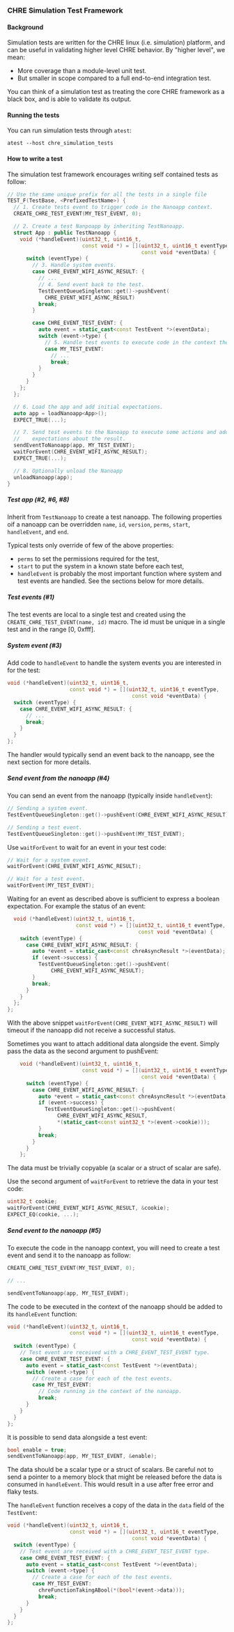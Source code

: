 ### CHRE Simulation Test Framework

#### Background

Simulation tests are written for the CHRE linux (i.e. simulation) platform, and
can be useful in validating higher level CHRE behavior. By "higher level", we
mean:

* More coverage than a module-level unit test.
* But smaller in scope compared to a full end-to-end integration test.

You can think of a simulation test as treating the core CHRE framework as a
black box, and is able to validate its output.

#### Running the tests

You can run simulation tests through `atest`:

```
atest --host chre_simulation_tests
```

#### How to write a test

The simulation test framework encourages writing self contained tests as follow:

```cpp
// Use the same unique prefix for all the tests in a single file
TEST_F(TestBase, <PrefixedTestName>) {
  // 1. Create tests event to trigger code in the Nanoapp context.
  CREATE_CHRE_TEST_EVENT(MY_TEST_EVENT, 0);

  // 2. Create a test Nanpoapp by inheriting TestNanoapp.
  struct App : public TestNanoapp {
    void (*handleEvent)(uint32_t, uint16_t,
                        const void *) = [](uint32_t, uint16_t eventType,
                                           const void *eventData) {
      switch (eventType) {
        // 3. Handle system events.
        case CHRE_EVENT_WIFI_ASYNC_RESULT: {
          // ...
          // 4. Send event back to the test.
          TestEventQueueSingleton::get()->pushEvent(
            CHRE_EVENT_WIFI_ASYNC_RESULT)
          break;
        }

        case CHRE_EVENT_TEST_EVENT: {
          auto event = static_cast<const TestEvent *>(eventData);
          switch (event->type) {
            // 5. Handle test events to execute code in the context the Nanoapp.
            case MY_TEST_EVENT:
              // ...
              break;
          }
        }
      }
    };
  };

  // 6. Load the app and add initial expectations.
  auto app = loadNanoapp<App>();
  EXPECT_TRUE(...);

  // 7. Send test events to the Nanoapp to execute some actions and add
  //    expectations about the result.
  sendEventToNanoapp(app, MY_TEST_EVENT);
  waitForEvent(CHRE_EVENT_WIFI_ASYNC_RESULT);
  EXPECT_TRUE(...);

  // 8. Optionally unload the Nanoapp
  unloadNanoapp(app);
}
```

##### Test app (#2, #6, #8)

Inherit from `TestNanoapp` to create a test nanoapp. The following
properties oif a nanoapp can be overridden `name`, `id`, `version`, `perms`,
`start`, `handleEvent`, and `end`.

Typical tests only override of few of the above properties:

* `perms` to set the permissions required for the test,
* `start` to put the system in a known state before each test,
* `handleEvent` is probably the most important function where system and test
   events are handled. See the sections below for more details.

##### Test events (#1)

The test events are local to a single test and created using the
`CREATE_CHRE_TEST_EVENT(name, id)` macro. The id must be unique in a single
test and in the range [0, 0xfff].

##### System event (#3)

Add code to `handleEvent` to handle the system events you are interested in for
the test:

```cpp
void (*handleEvent)(uint32_t, uint16_t,
                    const void *) = [](uint32_t, uint16_t eventType,
                                        const void *eventData) {
  switch (eventType) {
    case CHRE_EVENT_WIFI_ASYNC_RESULT: {
      // ...
      break;
    }
  }
};
```

The handler would typically send an event back to the nanoapp, see the next
section for more details.

##### Send event from the nanoapp (#4)

You can send an event from the nanoapp (typically inside `handleEvent`):

```cpp
// Sending a system event.
TestEventQueueSingleton::get()->pushEvent(CHRE_EVENT_WIFI_ASYNC_RESULT);

// Sending a test event.
TestEventQueueSingleton::get()->pushEvent(MY_TEST_EVENT);
```

Use `waitForEvent` to wait for an event in your test code:

```cpp
// Wait for a system event.
waitForEvent(CHRE_EVENT_WIFI_ASYNC_RESULT);

// Wait for a test event.
waitForEvent(MY_TEST_EVENT);
```

Waiting for an event as described above is sufficient to express a boolean
expectation. For example the status of an event:

```cpp
  void (*handleEvent)(uint32_t, uint16_t,
                      const void *) = [](uint32_t, uint16_t eventType,
                                          const void *eventData) {
    switch (eventType) {
      case CHRE_EVENT_WIFI_ASYNC_RESULT: {
        auto *event = static_cast<const chreAsyncResult *>(eventData);
        if (event->success) {
          TestEventQueueSingleton::get()->pushEvent(
              CHRE_EVENT_WIFI_ASYNC_RESULT);
        }
        break;
      }
    }
  };
};
```

With the above snippet `waitForEvent(CHRE_EVENT_WIFI_ASYNC_RESULT)` will timeout
if the nanoapp did not receive a successful status.

Sometimes you want to attach additional data alongside the event. Simply pass
the data as the second argument to pushEvent:

```cpp
    void (*handleEvent)(uint32_t, uint16_t,
                        const void *) = [](uint32_t, uint16_t eventType,
                                           const void *eventData) {
      switch (eventType) {
        case CHRE_EVENT_WIFI_ASYNC_RESULT: {
          auto *event = static_cast<const chreAsyncResult *>(eventData);
          if (event->success) {
            TestEventQueueSingleton::get()->pushEvent(
                CHRE_EVENT_WIFI_ASYNC_RESULT,
                *(static_cast<const uint32_t *>(event->cookie)));
          }
          break;
        }
      }
    };
```

The data must be trivially copyable (a scalar or a struct of scalar are safe).

Use the second argument of `waitForEvent` to retrieve the data in your test
code:

```cpp
uint32_t cookie;
waitForEvent(CHRE_EVENT_WIFI_ASYNC_RESULT, &cookie);
EXPECT_EQ(cookie, ...);
```

##### Send event to the nanoapp (#5)

To execute the code in the nanoapp context, you will need to create a test
event and send it to the nanoapp as follow:

```cpp
CREATE_CHRE_TEST_EVENT(MY_TEST_EVENT, 0);

// ...

sendEventToNanoapp(app, MY_TEST_EVENT);
```

The code to be executed in the context of the nanoapp should be added to its
`handleEvent` function:

```cpp
void (*handleEvent)(uint32_t, uint16_t,
                    const void *) = [](uint32_t, uint16_t eventType,
                                        const void *eventData) {
  switch (eventType) {
    // Test event are received with a CHRE_EVENT_TEST_EVENT type.
    case CHRE_EVENT_TEST_EVENT: {
      auto event = static_cast<const TestEvent *>(eventData);
      switch (event->type) {
        // Create a case for each of the test events.
        case MY_TEST_EVENT:
          // Code running in the context of the nanoapp.
          break;
      }
    }
  }
};
```

It is possible to send data alongside a test event:

```cpp
bool enable = true;
sendEventToNanoapp(app, MY_TEST_EVENT, &enable);
```

The data should be a scalar type or a struct of scalars. Be careful not to send
a pointer to a memory block that might be released before the data is consumed
in `handleEvent`. This would result in a use after free error and flaky tests.

The `handleEvent` function receives a copy of the data in the `data` field of
the `TestEvent`:

```cpp
void (*handleEvent)(uint32_t, uint16_t,
                    const void *) = [](uint32_t, uint16_t eventType,
                                        const void *eventData) {
  switch (eventType) {
    // Test event are received with a CHRE_EVENT_TEST_EVENT type.
    case CHRE_EVENT_TEST_EVENT: {
      auto event = static_cast<const TestEvent *>(eventData);
      switch (event->type) {
        // Create a case for each of the test events.
        case MY_TEST_EVENT:
          chreFunctionTakingABool(*(bool*(event->data)));
          break;
      }
    }
  }
};
```

